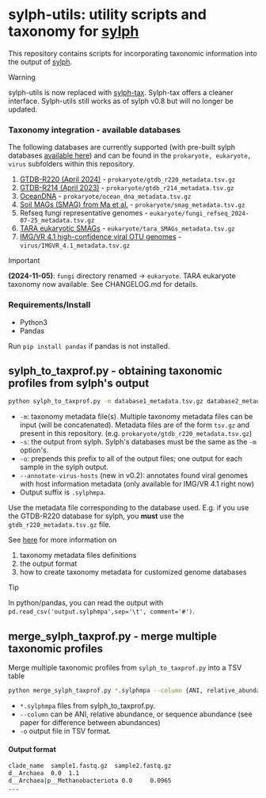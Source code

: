 # sylph-utils: utility scripts and taxonomy for [sylph](https://github.com/bluenote-1577/sylph)

This repository contains scripts for incorporating taxonomic information into the output of [sylph](https://github.com/bluenote-1577/sylph). 

> [!WARNING]
> sylph-utils is now replaced with [sylph-tax](https://github.com/bluenote-1577/sylph-tax). Sylph-tax offers a cleaner interface. Sylph-utils still works as of sylph v0.8 but will no longer be updated. 

### Taxonomy integration - available databases 
The following databases are currently supported (with pre-built sylph databases [available here](https://github.com/bluenote-1577/sylph/wiki/Pre%E2%80%90built-databases)) and can be found in the `prokaryote, eukaryote, virus` subfolders within this repository. 

1. [GTDB-R220 (April 2024)](https://gtdb.ecogenomic.org/stats/r220) - `prokaryote/gtdb_r220_metadata.tsv.gz`
2. [GTDB-R214 (April 2023)](https://gtdb.ecogenomic.org/stats/r214) - `prokaryote/gtdb_r214_metadata.tsv.gz`
3. [OceanDNA](https://doi.org/10.1038/s41597-022-01392-5) - `prokaryote/ocean_dna_metadata.tsv.gz`
4. [Soil MAGs (SMAG) from Ma et al.](https://www.nature.com/articles/s41467-023-43000-z) - `prokaryote/smag_metadata.tsv.gz`
5. Refseq fungi representative genomes - `eukaryote/fungi_refseq_2024-07-25_metadata.tsv.gz`
6. [TARA eukaryotic SMAGs](https://www.sciencedirect.com/science/article/pii/S2666979X22000477) - `eukaryote/tara_SMAGs_metadata.tsv.gz`
7. [IMG/VR 4.1 high-confidence viral OTU genomes](https://genome.jgi.doe.gov/portal/IMG_VR/IMG_VR.home.html) - `virus/IMGVR_4.1_metadata.tsv.gz`

> [!IMPORTANT]
> **(2024-11-05)**: `fungi` directory renamed -> `eukaryote`. TARA eukaryote taxonomy now available. See CHANGELOG.md for details. 

### Requirements/Install

* Python3
* Pandas

Run `pip install pandas` if pandas is not installed. 

## sylph_to_taxprof.py - obtaining taxonomic profiles from sylph's output

```sh
python sylph_to_taxprof.py -m database1_metadata.tsv.gz database2_metadata.tsv.gz -s sylph_output.tsv -o prefix_or_folder/
```
* `-m`: taxonomy metadata file(s). Multiple taxonomy metadata files can be input (will be concatenated). Metadata files are of the form `tsv.gz` and present in this repository. (e.g. `prokaryote/gtdb_r220_metadata.tsv.gz`)
* `-s`: the output from sylph. Sylph's databases must be the same as the `-m` option's.
* `-o`: prepends this prefix to all of the output files; one output for each sample in the sylph output.
* `--annotate-virus-hosts` (new in v0.2): annotates found viral genomes with host information metadata (only available for IMG/VR 4.1 right now) 
* Output suffix is `.sylphmpa`.  

Use the metadata file corresponding to the database used. E.g. if you use the GTDB-R220 database for sylph, you **must** use the `gtdb_r220_metadata.tsv.gz` file. 

See [here](https://github.com/bluenote-1577/sylph/wiki/Integrating-taxonomic-information-with-sylph#custom-taxonomies-and-how-it-works) for more information on 

1. taxonomy metadata files definitions
2. the output format
3. how to create taxonomy metadata for customized genome databases

> [!TIP]
> In python/pandas, you can read the output with `pd.read_csv('output.sylphmpa',sep='\t', comment='#')`.

## merge_sylph_taxprof.py - merge multiple taxonomic profiles

Merge multiple taxonomic profiles from `sylph_to_taxprof.py` into a TSV table 

```sh
python merge_sylph_taxprof.py *.sylphmpa --column {ANI, relative_abundance, sequence_abundance} -o output_table.tsv
```

* `*.sylphmpa` files from sylph_to_taxprof.py. 
* `--column` can be ANI, relative abundance, or sequence abundance (see paper for difference between abundances)
* `-o` output file in TSV format.

#### Output format
```sh
clade_name  sample1.fastq.gz  sample2.fastq.gz
d__Archaea  0.0  1.1
d__Archaea|p__Methanobacteriota 0.0     0.0965
...
```
